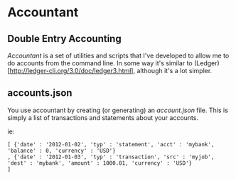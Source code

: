 # Accountant
## Double Entry Accounting

_Accountant_ is a set of utilities and scripts that I've developed to allow
 me to do accounts from the command line. In some way it's similar to 
(Ledger)[http://ledger-cli.org/3.0/doc/ledger3.html], although it's a lot simpler.

## accounts.json

You use accountant by creating (or generating) an _account.json_ file. This is
simply a list of transactions and statements about your accounts.

ie:
  
    [ {'date' : '2012-01-02', 'typ' : 'statement', 'acct' : 'mybank', 'balance' : 0, 'currency' : 'USD'}
    , {'date' : '2012-01-03', 'typ' : 'transaction', 'src' : 'myjob',  'dest' : 'mybank', 'amount' : 1000.01, 'currency' : 'USD'}
    ]
    
    